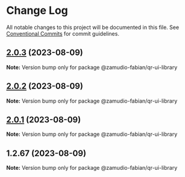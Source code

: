 # Change Log

All notable changes to this project will be documented in this file.
See [Conventional Commits](https://conventionalcommits.org) for commit guidelines.

## [2.0.3](https://github.com/zamudio-fabian/ui-library/compare/@zamudio-fabian/qr-ui-library@2.0.2...@zamudio-fabian/qr-ui-library@2.0.3) (2023-08-09)

**Note:** Version bump only for package @zamudio-fabian/qr-ui-library





## [2.0.2](https://github.com/zamudio-fabian/ui-library/compare/@zamudio-fabian/qr-ui-library@2.0.1...@zamudio-fabian/qr-ui-library@2.0.2) (2023-08-09)

**Note:** Version bump only for package @zamudio-fabian/qr-ui-library





## [2.0.1](https://github.com/zamudio-fabian/ui-library/compare/@zamudio-fabian/qr-ui-library@1.2.67...@zamudio-fabian/qr-ui-library@2.0.1) (2023-08-09)

**Note:** Version bump only for package @zamudio-fabian/qr-ui-library





## 1.2.67 (2023-08-09)

**Note:** Version bump only for package @zamudio-fabian/qr-ui-library
